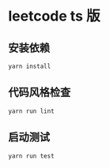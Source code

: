 # leetcode ts 版

## 安装依赖
```
yarn install
```

## 代码风格检查
```
yarn run lint
```

## 启动测试
```
yarn run test
```


